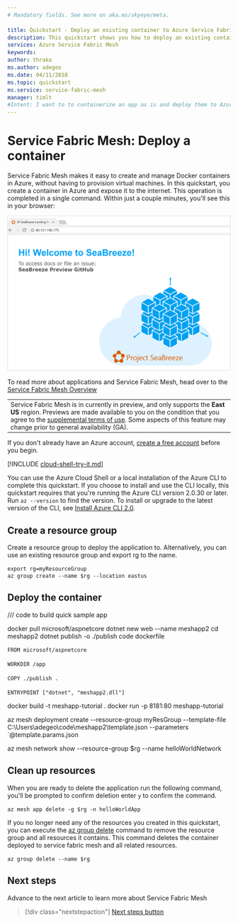 ```yaml
---
# Mandatory fields. See more on aka.ms/skyeye/meta.

title: Quickstart - Deploy an existing container to Azure Service Fabric Mesh
description: This quickstart shows you how to deploy an existing container on Service Fabric Mesh.
services: Azure Service Fabric Mesh
keywords: 
author: thraka
ms.author: adegeo
ms.date: 04/11/2018
ms.topic: quickstart
ms.service: service-fabric-mesh
manager: timlt
#Intent: I want to to containerize an app as is and deploy them to Azure. (Windows or Linux) 
---
```

# Service Fabric Mesh: Deploy a container

Service Fabric Mesh makes it easy to create and manage Docker containers in Azure, without having to provision virtual machines. In this quickstart, you create a container in Azure and expose it to the internet. This operation is completed in a single command. Within just a couple minutes, you'll see this in your browser:

![Hello world app in the browser][sfm-app-browser]

To read more about applications and Service Fabric Mesh, head over to the [Service Fabric Mesh Overview](./service-fabric-mesh-overview.md)

|     |
| --- |
| Service Fabric Mesh is in currently in preview, and only supports the **East US** region. Previews are made available to you on the condition that you agree to the [supplemental terms of use](https://azure.microsoft.com/support/legal/preview-supplemental-terms/). Some aspects of this feature may change prior to general availability (GA). |

If you don't already have an Azure account, [create a free account](https://azure.microsoft.com/free/) before you begin.

[!INCLUDE [cloud-shell-try-it.md](../../includes/cloud-shell-try-it.md)]

You can use the Azure Cloud Shell or a local installation of the Azure CLI to complete this quickstart. If you choose to install and use the CLI locally, this quickstart requires that you're running the Azure CLI version 2.0.30 or later. Run `az --version` to find the version. To install or upgrade to the latest version of the CLI, see [Install Azure CLI 2.0][azure-cli-install].

## Create a resource group

Create a resource group to deploy the application to. Alternatively, you can use an existing resource group and export rg to the name.

```azurecli-interactive
export rg=myResourceGroup
az group create --name $rg --location eastus
```

## Deploy the container


/// code to build quick sample app

docker pull microsoft/aspnetcore
dotnet new web --name meshapp2
cd meshapp2
dotnet publish -o ./publish
code dockerfile

    FROM microsoft/aspnetcore
    
    WORKDIR /app
    
    COPY ./publish .
    
    ENTRYPOINT ["dotnet", "meshapp2.dll"]

docker build -t meshapp-tutorial .
docker run -p 8181:80 meshapp-tutorial

az mesh deployment create --resource-group myResGroup --template-file C:\Users\adegeo\code\meshapp2\template.json --parameters `@template.params.json

az mesh network show --resource-group $rg --name helloWorldNetwork

## Clean up resources

When you are ready to delete the application run the following command, you'll be prompted to confirm deletion enter `y` to confirm the command.

```azurecli-interactive
az mesh app delete -g $rg -n helloWorldApp
```

If you no longer need any of the resources you created in this quickstart, you can execute the [az group delete][az-group-delete] command to remove the resource group and all resources it contains. This command deletes the container deployed to service fabric mesh and all related resources.

```azurecli-interactive
az group delete --name $rg
```

## Next steps

Advance to the next article to learn more about Service Fabric Mesh
> [!div class="nextstepaction"]
> [Next steps button](service-fabric-mesh-overview.md)

<!-- Images -->
[sfm-app-browser]: ./media/service-fabric-mesh-quickstart-containers-01.png

<!-- Links / Internal -->
[az-group-delete]: /cli/azure/group#az_group_delete
[azure-cli-install]: /cli/azure/install-azure-cli